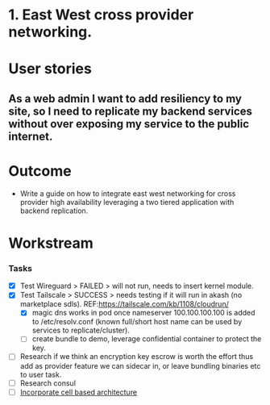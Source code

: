 # 1. East West cross provider networking.

# User stories

## As a web admin I want to add resiliency to my site, so I need to replicate my backend services without over exposing my service to the public internet.

# Outcome

- Write a guide on how to integrate east west networking for cross provider high availability leveraging a two tiered application with backend replication.  

# Workstream

### Tasks

- [x] Test Wireguard > FAILED > will not run, needs to insert kernel module.
- [x] Test Tailscale > SUCCESS > needs testing if it will run in akash (no marketplace sdls). REF:https://tailscale.com/kb/1108/cloudrun/
  - [x] magic dns works in pod once nameserver 100.100.100.100 is added to /etc/resolv.conf (known full/short host name can be used by services to replicate/cluster).
  - [ ] create bundle to demo, leverage confidential container to protect the key.
- [ ] Research if we think an encryption key escrow is worth the effort thus add as provider feature we can sidecar in, or leave bundling binaries etc to user task.
- [ ] Research consul
- [ ] [Incorporate cell based architecture](https://github.com/wso2/reference-architecture/blob/master/reference-architecture-cell-based.md)
